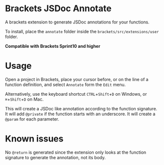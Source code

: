 Brackets JSDoc Annotate
=================

A brackets extension to generate JSDoc annotations for your functions.

To install, place the ```annotate``` folder inside the ```brackets/src/extensions/user``` folder.

**Compatible with Brackets Sprint10 and higher**

Usage
=====
Open a project in Brackets, place your cursor before, or on the line of a function definition, and select ```Annotate``` form the ```Edit``` menu.

Alternatively, use the keyboard shortcut `CTRL`+`Shift`+`D` on Windows, or `⌘`+`Shift`+`D` on Mac.

This will create a JSDoc like annotation according to the function signature.  It will add ```@private``` if the function starts with an underscore. It will create a ```@param``` for each parameter.


Known issues
=====

No ```@return``` is generated since the extension only looks at the function signature to generate the annotation, not its body.
